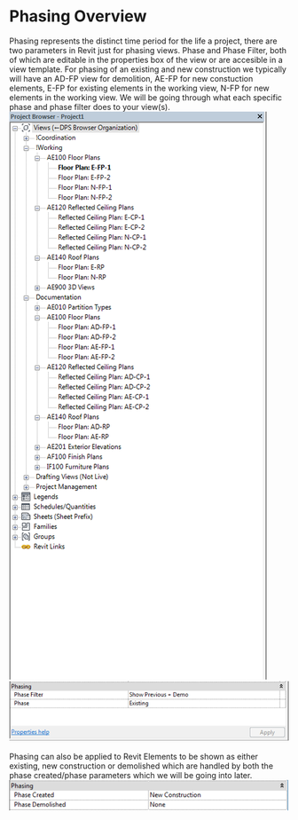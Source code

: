 # Phasing Overview

Phasing represents the distinct time period for the life a project, there are two parameters in Revit just for phasing views. Phase and Phase Filter, both of which are editable in the properties box of the view or are accesible in a view template. For phasing of an existing and new construction we typically will have an AD-FP view for demolition, AE-FP for new constuction elements, E-FP for existing elements in the working view, N-FP for new elements in the working view. We will be going through what each specific phase and phase filter does to your view(s).
<br>
<img src="images/6/ViewNaming.png"> <img src="images/6/ViewPhasing.png">
<br>
<br>
Phasing can also be applied to Revit Elements to be shown as either existing, new construction or demolished which are handled by both the phase created/phase parameters which we will be going into later. 
<img src="images/6/ElementPhasing.png">
